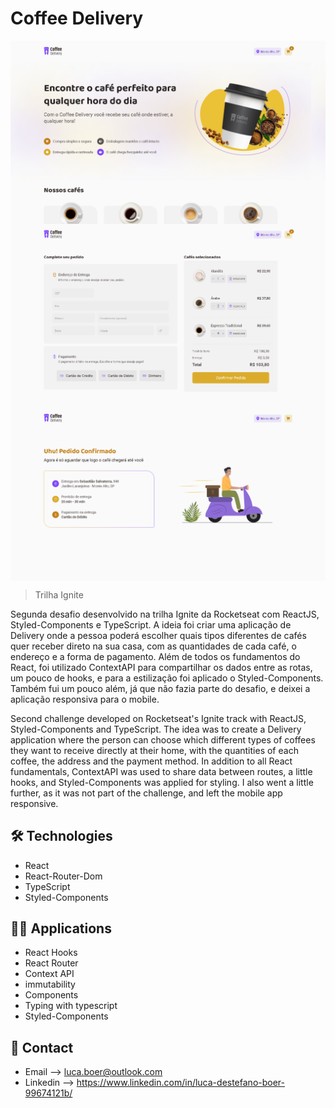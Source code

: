 # Coffee Delivery
<span>
    <img width="600" align="center" src="./.github/preview1.png">
    <img width="600" align="center" src="./.github/preview2.png">
    <img width="600" align="center" src="./.github/preview3.png">
    
</span>

> Trilha Ignite

Segunda desafio desenvolvido na trilha Ignite da Rocketseat com ReactJS, Styled-Components e TypeScript. A ideia foi criar uma aplicação de Delivery onde a pessoa poderá escolher quais tipos diferentes de cafés quer receber direto na sua casa, com as quantidades de cada café, o endereço e a forma de pagamento.
Além de todos os fundamentos do React, foi utilizado ContextAPI para compartilhar os dados entre as rotas, um pouco de hooks, e para a estilização foi aplicado o Styled-Components. Também fui um pouco além, já que não fazia parte do desafio, e deixei a aplicação responsiva para o mobile.


Second challenge developed on Rocketseat's Ignite track with ReactJS, Styled-Components and TypeScript. The idea was to create a Delivery application where the person can choose which different types of coffees they want to receive directly at their home, with the quantities of each coffee, the address and the payment method.
In addition to all React fundamentals, ContextAPI was used to share data between routes, a little hooks, and Styled-Components was applied for styling. I also went a little further, as it was not part of the challenge, and left the mobile app responsive.

## 🛠 Technologies

- React
- React-Router-Dom
- TypeScript
- Styled-Components

## 🧑‍💻 Applications

- React Hooks
- React Router
- Context API
- immutability
- Components
- Typing with typescript
- Styled-Components

## 💛 Contact

- Email --> luca.boer@outlook.com
- Linkedin --> https://www.linkedin.com/in/luca-destefano-boer-99674121b/
